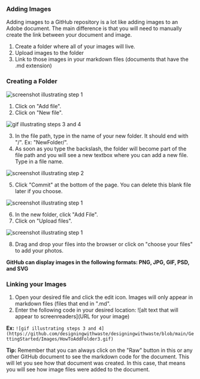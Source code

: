 ### Adding Images 

Adding images to a GitHub repository is a lot like adding images to an Adobe document. The main difference is that you will need to manually create the link between your document and image.

1. Create a folder where all of your images will live.
2. Upload images to the folder
3. Link to those images in your markdown files (documents that have the .md extension)

### Creating a Folder

![screenshot illustrating step 1](https://github.com/designingwithwaste/designingwithwaste/blob/main/GettingStarted/Images/HowToAddFolderGitHub1.png)
1. Click on "Add file".
2. Click on "New file".

![gif illustrating steps 3 and 4](https://github.com/designingwithwaste/designingwithwaste/blob/main/GettingStarted/Images/HowToAddFolder3.gif)

3. In the file path, type in the name of your new folder. It should end with "/". Ex: "NewFolder/".
4. As soon as you type the backslash, the folder will become part of the file path and you will see a new textbox where you can add a new file. Type in a file name.

![screenshot illustrating step 2](https://github.com/designingwithwaste/designingwithwaste/blob/main/GettingStarted/Images/HowToAddFolder5.png)

5. Click "Commit" at the bottom of the page. You can delete this blank file later if you choose.

![screenshot illustrating step 1](https://github.com/designingwithwaste/designingwithwaste/blob/main/GettingStarted/Images/How%20To%20Add%20Folder%20GitHub6.png)

6. In the new folder, click "Add File".
7. Click on "Upload files".

![screenshot illustrating step 1](https://github.com/designingwithwaste/designingwithwaste/blob/main/GettingStarted/Images/How%20To%20Add%20Folder%20GitHub8.png)

8. Drag and drop your files into the browser or click on "choose your files" to add your photos.

**GitHub can display images in the following formats: PNG, JPG, GIF, PSD, and SVG**

### Linking your Images

1. Open your desired file and click the edit icon. Images will only appear in markdown files (files that end in ".md".
2. Enter the following code in your desired location: ![alt text that will appear to screenreaders](URL for your image)

**Ex:** `![gif illustrating steps 3 and 4](https://github.com/designingwithwaste/designingwithwaste/blob/main/GettingStarted/Images/HowToAddFolder3.gif)`

**Tip:** Remember that you can always click on the "Raw" button in this or any other GitHub document to see the markdown code for the document. This will let you see how that document was created. In this case, that means you will see how image files were added to the document.
